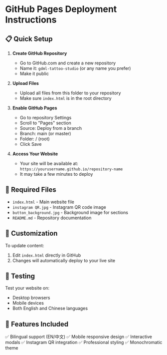 # GitHub Pages Deployment Instructions

## 📋 Quick Setup

1. **Create GitHub Repository**
   - Go to GitHub.com and create a new repository
   - Name it: `gdml-tattoo-studio` (or any name you prefer)
   - Make it public

2. **Upload Files**
   - Upload all files from this folder to your repository
   - Make sure `index.html` is in the root directory

3. **Enable GitHub Pages**
   - Go to repository Settings
   - Scroll to "Pages" section
   - Source: Deploy from a branch
   - Branch: main (or master)
   - Folder: / (root)
   - Click Save

4. **Access Your Website**
   - Your site will be available at: `https://yourusername.github.io/repository-name`
   - It may take a few minutes to deploy

## 📁 Required Files

- `index.html` - Main website file
- `instagram QR.jpg` - Instagram QR code image
- `button_background.jpg` - Background image for sections
- `README.md` - Repository documentation

## 🔧 Customization

To update content:
1. Edit `index.html` directly in GitHub
2. Changes will automatically deploy to your live site

## 📱 Testing

Test your website on:
- Desktop browsers
- Mobile devices
- Both English and Chinese languages

## 🎯 Features Included

✅ Bilingual support (EN/中文)
✅ Mobile responsive design
✅ Interactive modals
✅ Instagram QR integration
✅ Professional styling
✅ Monochromatic theme
